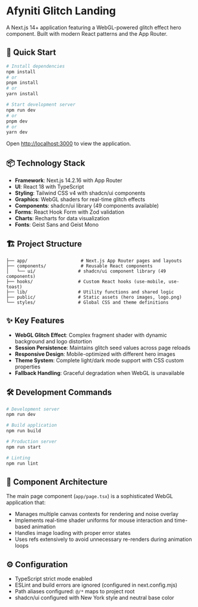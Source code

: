 # Afyniti Glitch Landing

A Next.js 14+ application featuring a WebGL-powered glitch effect hero component. Built with modern React patterns and the App Router.

## 🚀 Quick Start

```bash
# Install dependencies
npm install
# or
pnpm install
# or
yarn install

# Start development server
npm run dev
# or
pnpm dev
# or
yarn dev
```

Open [http://localhost:3000](http://localhost:3000) to view the application.

## 📦 Technology Stack

- **Framework**: Next.js 14.2.16 with App Router
- **UI**: React 18 with TypeScript
- **Styling**: Tailwind CSS v4 with shadcn/ui components
- **Graphics**: WebGL shaders for real-time glitch effects
- **Components**: shadcn/ui library (49 components available)
- **Forms**: React Hook Form with Zod validation
- **Charts**: Recharts for data visualization
- **Fonts**: Geist Sans and Geist Mono

## 🏗️ Project Structure

```
├── app/                    # Next.js App Router pages and layouts
├── components/             # Reusable React components
│   └── ui/                # shadcn/ui component library (49 components)
├── hooks/                 # Custom React hooks (use-mobile, use-toast)
├── lib/                   # Utility functions and shared logic
├── public/                # Static assets (hero images, logo.png)
└── styles/                # Global CSS and theme definitions
```

## ✨ Key Features

- **WebGL Glitch Effect**: Complex fragment shader with dynamic background and logo distortion
- **Session Persistence**: Maintains glitch seed values across page reloads
- **Responsive Design**: Mobile-optimized with different hero images
- **Theme System**: Complete light/dark mode support with CSS custom properties
- **Fallback Handling**: Graceful degradation when WebGL is unavailable

## 🛠️ Development Commands

```bash
# Development server
npm run dev

# Build application
npm run build

# Production server
npm run start

# Linting
npm run lint
```

## 🎨 Component Architecture

The main page component (`app/page.tsx`) is a sophisticated WebGL application that:
- Manages multiple canvas contexts for rendering and noise overlay
- Implements real-time shader uniforms for mouse interaction and time-based animation
- Handles image loading with proper error states
- Uses refs extensively to avoid unnecessary re-renders during animation loops

## ⚙️ Configuration

- TypeScript strict mode enabled
- ESLint and build errors are ignored (configured in next.config.mjs)
- Path aliases configured: `@/*` maps to project root
- shadcn/ui configured with New York style and neutral base color